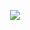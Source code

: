 <p align="center">
  <a href="https://skillicons.dev">
    <img src="https://skillicons.dev/icons?i=git,linux,docker,c,cpp,cs,dotnet,js,python,postgresql,firebase,flutter" />
  </a>
</p>
